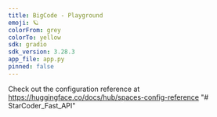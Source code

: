 ```yaml
---
title: BigCode - Playground
emoji: 🪐
colorFrom: grey
colorTo: yellow
sdk: gradio
sdk_version: 3.28.3
app_file: app.py
pinned: false
---
```


Check out the configuration reference at https://huggingface.co/docs/hub/spaces-config-reference
"# StarCoder_Fast_API" 

